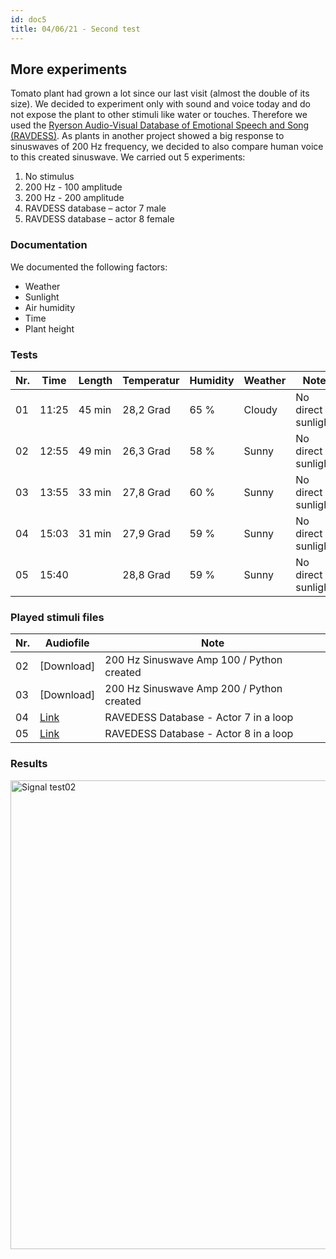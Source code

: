 ```yaml
---
id: doc5
title: 04/06/21 - Second test
---
```


## More experiments

Tomato plant had grown a lot since our last visit (almost the double of its size). We decided to experiment only with sound and voice today and do not expose the plant to other stimuli like water or touches. Therefore we used the <a href="https://zenodo.org/record/1188976">Ryerson Audio-Visual Database of Emotional Speech and Song (RAVDESS)</a>. 
As plants in another project showed a big response to sinuswaves of 200 Hz frequency, we decided to also compare human voice to this created sinuswave.
We carried out 5 experiments:

1. No stimulus
2. 200 Hz - 100 amplitude
3. 200 Hz - 200 amplitude
4. RAVDESS database – actor 7 male
5. RAVDESS database – actor 8 female

### Documentation

We documented the following factors:
- Weather
- Sunlight
- Air humidity
- Time
- Plant height

### Tests

Nr. | Time  | Length  | Temperatur | Humidity   | Weather | Note                | Stimuli          | Data       |
--- | ----- | ------- | --------   |  --------  | ------  | --------            | --------         | --------   |
01  | 11:25 | 45 min  | 28,2 Grad  | 65 %       | Cloudy  | No direct sunlight  | None             | [Download] |
02  | 12:55 | 49 min  | 26,3 Grad  | 58 %       | Sunny   | No direct sunlight  | 200HzAmp100      | [Download] |
03  | 13:55 | 33 min  | 27,8 Grad  | 60 %       | Sunny   | No direct sunlight  | 200HzAmp200      | [Download] |
04  | 15:03 | 31 min  | 27,9 Grad  | 59 %       | Sunny   | No direct sunlight  | Male voice       | [Download] |
05  | 15:40 |         | 28,8 Grad  | 59 %       | Sunny   | No direct sunlight  | Female voice     | [Download] |


### Played stimuli files

Nr. | Audiofile                                   | Note                                      |
--- | -------                                     | ----------                                |
02  | [Download]                                  | 200 Hz Sinuswave Amp 100 / Python created |
03  | [Download]                                  | 200 Hz Sinuswave Amp 200 / Python created |
04  | [Link](https://zenodo.org/record/1188976)   | RAVEDESS Database - Actor 7 in a loop     |
05  | [Link](https://zenodo.org/record/1188976)   | RAVEDESS Database - Actor 8 in a loop     |  

### Results

<img src="/data/Test02/Results/Time_Amplitude_firstRecording.png" alt="Signal test02" width="750"/>